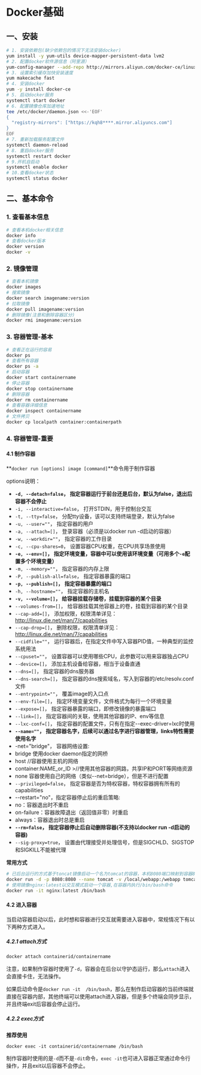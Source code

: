 # Docker基础

## 一、安装

```bash
# 1. 安装依赖包(缺少依赖包的情况下无法安装docker)
yum install -y yum-utils device-mapper-persistent-data lvm2
# 2. 配置docker软件源信息（阿里源）
yum-config-manager --add-repo http://mirrors.aliyun.com/docker-ce/linux/centos/docker-ce.repo
# 3. 设置索引缓存加快安装速度
yum makecache fast
# 4. 安装docker
yum -y install docker-ce
# 5. 启动docker服务
systemctl start docker
# 6. 配置镜像仓库加速地址
tee /etc/docker/daemon.json <<-'EOF'
{
  "registry-mirrors": ["https://kqh8****.mirror.aliyuncs.com"]
}
EOF
# 7. 重新加载服务配置文件
systemctl daemon-reload
# 8. 重启docker服务
systemctl restart docker
# 9.开机自启动
systemctl enable docker
# 10.查看docker状态
systemctl status docker
```

## 二、基本命令

### 1. 查看基本信息

```bash
# 查看本机docker相关信息
docker info
# 查看docker版本
docker version
docker -v
```

### 2. 镜像管理

```bash
# 查看本机镜像
docker images
# 搜索镜像
docker search imagename:version
# 拉取镜像
docker pull imagename:version
# 删除镜像(注意和删除容器区分)
docker rmi imagename:version
```

### 3. 容器管理-基本

```bash
# 查看正在运行的容易
docker ps
# 查看所有容器
docker ps -a
# 启动容器
docker start containername
# 停止容器
docker stop containername
# 删除容器
docker rm containername
# 查看容器详细信息
docker inspect containername
# 文件拷贝
docker cp localpath container:containerpath
```

### 4. 容器管理-重要

#### 4.1 制作容器

**`docker run [options] image [command]`**命令用于制作容器

options说明：

- **`-d, --detach=false`， 指定容器运行于前台还是后台，默认为false，退出后容器不会停止**
- `-i, --interactive=false`， 打开STDIN，用于控制台交互
- `-t, --tty=false`， 分配tty设备，该可以支持终端登录，默认为false
- `-u, --user=""`， 指定容器的用户
- `-a, --attach=[]`， 登录容器（必须是以docker run -d启动的容器）
- `-w, --workdir=""`， 指定容器的工作目录
- `-c, --cpu-shares=0`， 设置容器CPU权重，在CPU共享场景使用
- **`-e, --env=[]`， 指定环境变量，容器中可以使用该环境变量（可用多个`-e`配置多个环境变量）**
- `-m, --memory=""`， 指定容器的内存上限
- `-P, --publish-all=false`， 指定容器暴露的端口
- **`-p, --publish=[]`， 指定容器暴露的端口**
- `-h, --hostname=""`， 指定容器的主机名
- **`-v, --volume=[]`， 给容器挂载存储卷，挂载到容器的某个目录**
- `--volumes-from=[]`， 给容器挂载其他容器上的卷，挂载到容器的某个目录
- `--cap-add=[]`， 添加权限，权限清单详见：http://linux.die.net/man/7/capabilities
- `--cap-drop=[]`， 删除权限，权限清单详见：http://linux.die.net/man/7/capabilities
- `--cidfile=""`， 运行容器后，在指定文件中写入容器PID值，一种典型的监控系统用法
- `--cpuset=""`， 设置容器可以使用哪些CPU，此参数可以用来容器独占CPU
- `--device=[]`， 添加主机设备给容器，相当于设备直通
- `--dns=[]`， 指定容器的dns服务器
- `--dns-search=[]`， 指定容器的dns搜索域名，写入到容器的/etc/resolv.conf文件
- `--entrypoint=""`， 覆盖image的入口点
- `--env-file=[]`， 指定环境变量文件，文件格式为每行一个环境变量
- `--expose=[]`， 指定容器暴露的端口，即修改镜像的暴露端口
- `--link=[]`， 指定容器间的关联，使用其他容器的IP、env等信息
- `--lxc-conf=[]`， 指定容器的配置文件，只有在指定--exec-driver=lxc时使用
- **`--name=""`， 指定容器名字，后续可以通过名字进行容器管理，links特性需要使用名字**
-  -net="bridge"， 容器网络设置:
  - bridge 使用docker daemon指定的网桥
  - host //容器使用主机的网络
  - container:NAME_or_ID >//使用其他容器的网路，共享IP和PORT等网络资源
  - none 容器使用自己的网络（类似--net=bridge），但是不进行配置
- `--privileged=false`， 指定容器是否为特权容器，特权容器拥有所有的capabilities
-  --restart="no"，指定容器停止后的重启策略:
  - no：容器退出时不重启
  - on-failure：容器故障退出（返回值非零）时重启
  - always：容器退出时总是重启
- **`--rm=false`， 指定容器停止后自动删除容器(不支持以docker run -d启动的容器)**
- `--sig-proxy=true`， 设置由代理接受并处理信号，但是SIGCHLD、SIGSTOP和SIGKILL不能被代理

**常用方式**

```bash
# 已后台运行的方式基于toncat镜像启动一个名为tomcat的容器，本机8080端口映射到容器8080，本机/local/webapp文件夹挂载到容器的webapp文件夹（用于部署项目）
docker run -d -p 8080:8080 --name tomcat -v /local/webapp:/webapp tomcat:latest
# 使用镜像nginx:latest以交互模式启动一个容器,在容器内执行/bin/bash命令
docker run -it nginx:latest /bin/bash
```

#### 4.2 进入容器

当启动容器启动以后，此时想和容器进行交互就需要进入容器中，常规情况下有以下两种方式进入。

##### 4.2.1 attach方式

```bash
docker attach containerid/containername
```

注意，如果制作容器时使用了`-d`，容器会在后台以守护态运行，那么`attach`进入会直接卡住，无法操作。

如果启动命令是`docker run -it  /bin/bash`，那么在制作启动容器的当前终端就直接在容器内部，其他终端可以使用attach进入容器，但是多个终端会同步显示，并且终端exit后容器会停止运行。

##### 4.2.2 exec方式

**推荐使用**

```
docker exec -it containerid/containername /bin/bash
```

制作容器时使用的是`-d`而不是`-dit`命令，`exec -it`也可进入容器正常通过命令行操作，并且exit以后容器不会停止。



